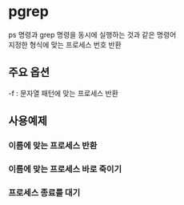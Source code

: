pgrep
===
ps 명령과 grep 명령을 동시에 실행하는 것과 같은 명령어  
지정한 형식에 맞는 프로세스 번호 반환  
  
## 주요 옵션  
-f : 문자열 패턴에 맞는 프로세스 반환  
  
## 사용예제  
### 이름에 맞는 프로세스 반환  
### 이름에 맞는 프로세스 바로 죽이기  
### 프로세스 종료를 대기  
